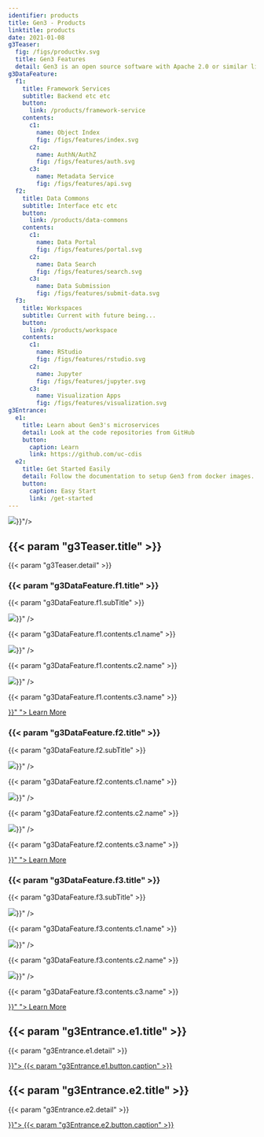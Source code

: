 ```yaml
---
identifier: products
title: Gen3 - Products
linktitle: products
date: 2021-01-08
g3Teaser:
  fig: /figs/productkv.svg
  title: Gen3 Features
  detail: Gen3 is an open source software with Apache 2.0 or similar licenses, collocating compute and storage in a data commons. It is agnostic to the data type and the storage location, needing, minimally, a data model, data, a secure landing page for the portal, and research goals.
g3DataFeature:
  f1:
    title: Framework Services
    subtitle: Backend etc etc
    button:
      link: /products/framework-service
    contents:
      c1:
        name: Object Index
        fig: /figs/features/index.svg
      c2:
        name: AuthN/AuthZ
        fig: /figs/features/auth.svg
      c3:
        name: Metadata Service
        fig: /figs/features/api.svg
  f2:
    title: Data Commons
    subtitle: Interface etc etc
    button:
      link: /products/data-commons
    contents:
      c1:
        name: Data Portal
        fig: /figs/features/portal.svg
      c2:
        name: Data Search
        fig: /figs/features/search.svg
      c3:
        name: Data Submission
        fig: /figs/features/submit-data.svg
  f3:
    title: Workspaces
    subtitle: Current with future being...
    button:
      link: /products/workspace
    contents:
      c1:
        name: RStudio
        fig: /figs/features/rstudio.svg
      c2:
        name: Jupyter
        fig: /figs/features/jupyter.svg
      c3:
        name: Visualization Apps
        fig: /figs/features/visualization.svg
g3Entrance:
  e1:
    title: Learn about Gen3's microservices
    detail: Look at the code repositories from GitHub
    button:
      caption: Learn
      link: https://github.com/uc-cdis
  e2:
    title: Get Started Easily
    detail: Follow the documentation to setup Gen3 from docker images.
    button:
      caption: Easy Start
      link: /get-started
---
```


<section class="g3-bg__mint">
  <div class="g3-outer-wrapper g3-flex-content g3-flex-content__reverse">
    <div class="g3-col__65 g3-flex-content g3-space__padding-md-top g3-mb-space__padding-lg-top">
      <img class="g3-img__full-width" src="{{< param "g3Teaser.fig" >}}"/>
    </div>
    <div class="g3-space__padding-lg-top g3-space__padding-lg-bottom g3-col_35">
      <div class="g3-space__wrapper-gap-left">
        <h1 class="g3-space__margin-sm-bottom">
          {{< param "g3Teaser.title" >}}
        </h1>
        <p class="g3-space__margin-sm-bottom introduction">
          {{< param "g3Teaser.detail" >}}
        </p>
      </div>
    </div>
  </div>
</section>

<section>
  <div class="g3-space__margin-lg-bottom g3-inner-wrapper">
    <div class="g3-flex-content g3-space__margin-md-top-bottom">
      <div class="g3-space__margin-sm-left-right g3-col__33 g3-box">
        <h3 class="g3-space__margin-sm-top-bottom">{{< param "g3DataFeature.f1.title" >}}</h3>
        <p>
          {{< param "g3DataFeature.f1.subTitle" >}}
        </p>
        <div class="g3-space__margin-sm-top-bottom g3-divider"></div>
        <div class="g3-space__margin-md-top-bottom g3-flex-content g3-flex-content_center">
          <img class="g3-row__10vh" src="{{< param "g3DataFeature.f1.contents.c1.fig" >}}" />
          <p class="introduction">
            {{< param "g3DataFeature.f1.contents.c1.name" >}}
          </p>
        </div>
        <div class="g3-space__margin-md-top-bottom g3-flex-content g3-flex-content_center">
          <img class="g3-row__10vh" src="{{< param "g3DataFeature.f1.contents.c2.fig" >}}" />
          <p class="introduction">
            {{< param "g3DataFeature.f1.contents.c2.name" >}}
          </p>
        </div>
        <div class="g3-space__margin-md-top-bottom g3-flex-content g3-flex-content_center">
          <img class="g3-row__10vh" src="{{< param "g3DataFeature.f1.contents.c3.fig" >}}" />
          <p class="introduction">
            {{< param "g3DataFeature.f1.contents.c3.name" >}}
          </p>
        </div>
        <div class="g3-flex-content g3-flex-content_center">
          <a class="g3-button g3-button--tertiary" href="{{< param "g3DataFeature.f1.button.link" >}}" ">
            Learn More
          </a>
        </div>
      </div>
      <div class="g3-space__margin-sm-left-right g3-col__33 g3-box">
        <h3 class="g3-space__margin-sm-top-bottom">{{< param "g3DataFeature.f2.title" >}}</h3>
        <p>
          {{< param "g3DataFeature.f2.subTitle" >}}
        </p>
        <div class="g3-space__margin-sm-top-bottom g3-divider"></div>
        <div class="g3-space__margin-md-top-bottom g3-flex-content g3-flex-content_center">
          <img class="g3-row__10vh" src="{{< param "g3DataFeature.f2.contents.c1.fig" >}}" />
          <p class="introduction">
            {{< param "g3DataFeature.f2.contents.c1.name" >}}
          </p>
        </div>
        <div class="g3-space__margin-md-top-bottom g3-flex-content g3-flex-content_center">
          <img class="g3-row__10vh" src="{{< param "g3DataFeature.f2.contents.c2.fig" >}}" />
          <p class="introduction">
            {{< param "g3DataFeature.f2.contents.c2.name" >}}
          </p>
        </div>
        <div class="g3-space__margin-md-top-bottom g3-flex-content g3-flex-content_center">
          <img class="g3-row__10vh" src="{{< param "g3DataFeature.f2.contents.c3.fig" >}}" />
          <p class="introduction">
            {{< param "g3DataFeature.f2.contents.c3.name" >}}
          </p>
        </div>
        <div class="g3-flex-content g3-flex-content_center">
          <a class="g3-button g3-button--tertiary" href="{{< param "g3DataFeature.f2.button.link" >}}" ">
            Learn More
          </a>
        </div>
      </div>
      <div class="g3-space__margin-sm-left-right g3-col__33 g3-box">
        <h3 class="g3-space__margin-sm-top-bottom">{{< param "g3DataFeature.f3.title" >}}</h3>
        <p>
          {{< param "g3DataFeature.f3.subTitle" >}}
        </p>
        <div class="g3-space__margin-sm-top-bottom g3-divider"></div>
        <div class="g3-space__margin-md-top-bottom g3-flex-content g3-flex-content_center">
          <img class="g3-row__10vh" src="{{< param "g3DataFeature.f3.contents.c1.fig" >}}" />
          <p class="introduction">
            {{< param "g3DataFeature.f3.contents.c1.name" >}}
          </p>
        </div>
        <div class="g3-space__margin-md-top-bottom g3-flex-content g3-flex-content_center">
          <img class="g3-row__10vh" src="{{< param "g3DataFeature.f3.contents.c2.fig" >}}" />
          <p class="introduction">
            {{< param "g3DataFeature.f3.contents.c2.name" >}}
          </p>
        </div>
        <div class="g3-space__margin-md-top-bottom g3-flex-content g3-flex-content_center">
          <img class="g3-row__10vh" src="{{< param "g3DataFeature.f3.contents.c3.fig" >}}" />
          <p class="introduction">
            {{< param "g3DataFeature.f3.contents.c3.name" >}}
          </p>
        </div>
        <div class="g3-flex-content g3-flex-content_center">
          <a class="g3-button g3-button--tertiary" href="{{< param "g3DataFeature.f3.button.link" >}}" ">
            Learn More
          </a>
        </div>
      </div>
    </div>
  </div>
</section>

<section>
  <div class="g3-inner-wrapper g3-flex-content g3-space__margin-md-bottom">
    <div class="g3-bg__solight g3-space__padding-md g3-col__50 g3-text__center g3-space__margin-sm-left-right">
      <h2 class="g3-space__margin-sm-bottom">
        {{< param "g3Entrance.e1.title" >}}
      </h2>
      <p class="g3-space__margin-sm-bottom">
        {{< param "g3Entrance.e1.detail" >}}
      </p>
      <a class="g3-button--secondary g3-button" href="{{< param "g3Entrance.e1.button.link" >}}">
        {{< param "g3Entrance.e1.button.caption" >}}
      </a>
    </div>
    <div class="g3-bg__solight g3-space__padding-md g3-col__50 g3-text__center g3-space__margin-sm-left-right">
      <h2 class="g3-space__margin-sm-bottom">
        {{< param "g3Entrance.e2.title" >}}
      </h2>
      <p class="g3-space__margin-sm-bottom">
        {{< param "g3Entrance.e2.detail" >}}
      </p>
      <a class="g3-button--secondary g3-button" href="{{< param "g3Entrance.e2.button.link" >}}">
        {{< param "g3Entrance.e2.button.caption" >}}
      </a>
    </div>
  </div>
</section>
